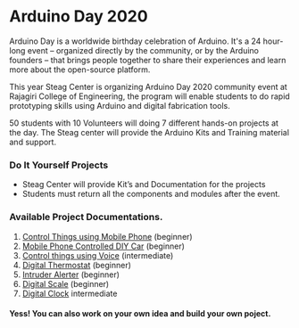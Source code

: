 # Arduino Day 2020
Arduino Day is a worldwide birthday celebration of Arduino. It's a 24 hour-long event – organized directly by the community, or by the Arduino founders – that brings people together to share their experiences and learn more about the open-source platform.

This year Steag Center is organizing Arduino Day 2020 community event at Rajagiri College of Engineering, the program will enable students to do rapid prototyping skills using Arduino and digital fabrication tools.

50 students with 10 Volunteers will doing 7 different hands-on projects at the day. The Steag center will provide the Arduino Kits and Training material and support. 

### Do It Yourself Projects 
* Steag Center will provide Kit’s and Documentation for the projects 
* Students must return all the components and modules after the event. 

### Available Project Documentations.  
1.  [Control Things using Mobile Phone](https://github.com/SteagCSCT/ArduinoDay2020/tree/master/Control%20Things%20Using%20Mobile%20Phone) (beginner) 
2. [Mobile Phone Controlled DIY Car](https://github.com/SteagCSCT/ArduinoDay2020/tree/master/Mobile%20Phone%20Controlled%20DIY%20Car) (beginner)
3. [Control things using Voice](https://github.com/SteagCSCT/ArduinoDay2020/tree/master/Control%20things%20using%20voice) (intermediate)
4. [Digital Thermostat](https://github.com/SteagCSCT/ArduinoDay2020/tree/master/Digital%20Thermostat) (beginner)
5. [Intruder Alerter](https://github.com/SteagCSCT/ArduinoDay2020/tree/master/Intruder%20Alerter) (beginner)
6. [Digital Scale](https://github.com/SteagCSCT/ArduinoDay2020/tree/master/Digital%20Scale) (beginner)
7. [Digital Clock](https://github.com/SteagCSCT/ArduinoDay2020/tree/master/Digital%20Clock) intermediate



#### Yess! You can also work on your own idea and build your own poject.
